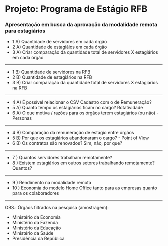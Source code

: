# Projeto: Programa de Estágio RFB
### Apresentação em busca da aprovação da modalidade remota para estagiários


* 1 A) Quantidade de servidores em cada órgão
* 2 A) Quantidade de estagiáios em cada órgão
* 3 A) Criar comparação da quantidade total de servidores X estagiários em cada órgão

---

* 1 B) Quantidade de servidores na RFB
* 2 B) Quantidade de estagiários na RFB
* 3 B) Criar comparação da quantidade total de servidores X estagiários na RFB

---

* 4 A) É possível relacionar o CSV Cadastro com o de Remuneração?
* 5 A) Quanto tempo os estagiários ficam no cargo? Rotatividade
* 6 A) O que motiva / razões para os órgãos terem estagiários (ou não) - Personas

---

* 4 B) Comparação da remuneração de estágio entre órgãos
* 5 B) Por que os estagiários abandonaram o cargo? - Point of View
* 6 B) Os contratos são renovados? Sim, não, por que?

---

* 7 ) Quantos servidores trabalham remotamente?
* 8 ) Existem estagiários em outros setores trabalhando remotamente? Quantos?

---

* 9 ) Rendimento na modalidade remota
* 10 ) Economia do modelo Home Office tanto para as empresas quanto para os colaboradores

---

OBS.: Órgãos filtrados na pesquisa (amostragem):

- Ministério da Economia
- Ministério da Fazenda
- Ministério da Educação
- Ministério da Saúde
- Presidência da República
